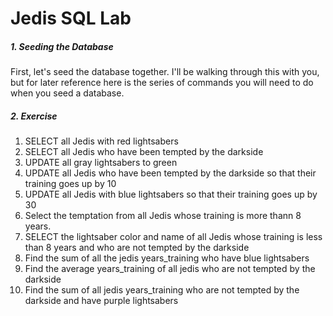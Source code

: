 # Jedis SQL Lab

##### 1. Seeding the Database
First, let's seed the database together. I'll be walking through this with you, but for later reference here is the series of commands you will need to do when you seed a database.

##### 2. Exercise
1. SELECT all Jedis with red lightsabers
2. SELECT all Jedis who have been tempted by the darkside
3. UPDATE all gray lightsabers to green
4. UPDATE all Jedis who have been tempted by the darkside so that their training goes up by 10
5. UPDATE all Jedis with blue lightsabers so that their training goes up by 30
6. Select the temptation from all Jedis whose training is more thann 8 years.
7. SELECT the lightsaber color and name of all Jedis whose training is less than 8 years and who are not tempted by the darkside
8. Find the sum of all the jedis years_training who have blue lightsabers
9. Find the average years_training of all jedis who are not tempted by the darkside
10. Find the sum of all jedis years_training who are not tempted by the darkside and have purple lightsabers
